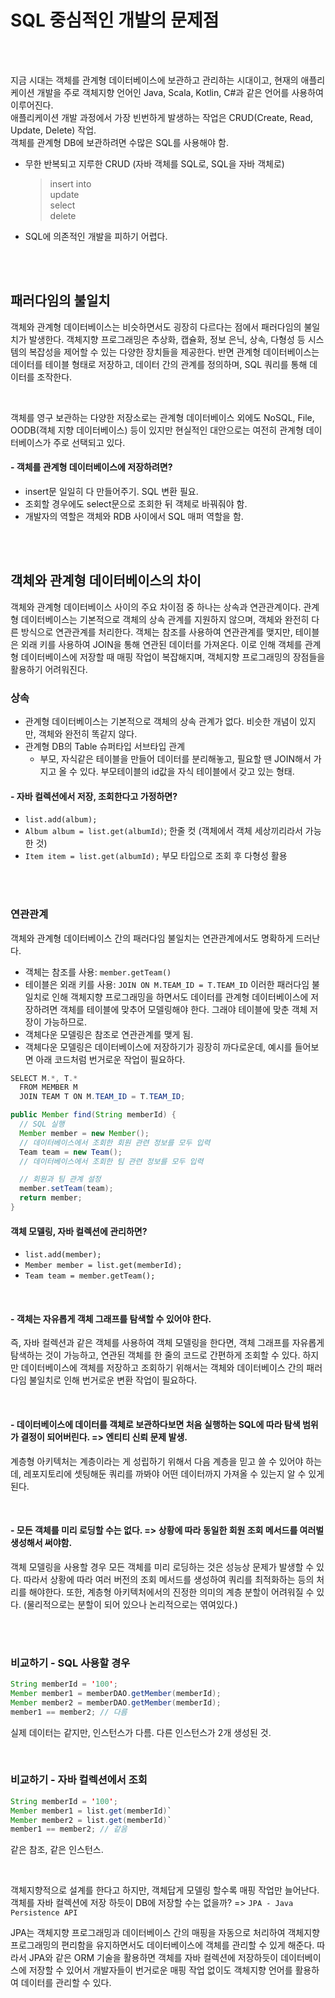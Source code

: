 # SQL 중심적인 개발의 문제점

<br>
<br>

지금 시대는 객체를 관계형 데이터베이스에 보관하고 관리하는 시대이고, 현재의 애플리케이션 개발을 주로 객체지향 언어인 Java, Scala, Kotlin, C#과 같은 언어를 사용하여 이루어진다.  
애플리케이션 개발 과정에서 가장 빈번하게 발생하는 작업은 CRUD(Create, Read, Update, Delete) 작업.  
객체를 관계형 DB에 보관하려면 수많은 SQL를 사용해야 함.
* 무한 반복되고 지루한 CRUD (자바 객체를 SQL로, SQL을 자바 객체로)
  > insert into  
  > update  
  > select  
  > delete  
* SQL에 의존적인 개발을 피하기 어렵다.


<br>
<br>


## 패러다임의 불일치
객체와 관계형 데이터베이스는 비슷하면서도 굉장히 다르다는 점에서 패러다임의 불일치가 발생한다. 객체지향 프로그래밍은 추상화, 캡슐화, 정보 은닉, 상속, 다형성 등 시스템의 복잡성을 제어할 수 있는 다양한 장치들을 제공한다. 반면 관계형 데이터베이스는 데이터를 테이블 형태로 저장하고, 데이터 간의 관계를 정의하며, SQL 쿼리를 통해 데이터를 조작한다.

<br>

객체를 영구 보관하는 다양한 저장소로는 관계형 데이터베이스 외에도 NoSQL, File, OODB(객체 지향 데이터베이스) 등이 있지만 현실적인 대안으로는 여전히 관계형 데이터베이스가 주로 선택되고 있다.  

#### - 객체를 관계형 데이터베이스에 저장하려면?
  * insert문 일일히 다 만들어주기. SQL 변환 필요.
  * 조회할 경우에도 select문으로 조회한 뒤 객체로 바꿔줘야 함.
  * 개발자의 역할은 객체와 RDB 사이에서 SQL 매퍼 역할을 함.


<br>
<br>


## 객체와 관계형 데이터베이스의 차이
객체와 관계형 데이터베이스 사이의 주요 차이점 중 하나는 상속과 연관관계이다. 관계형 데이터베이스는 기본적으로 객체의 상속 관계를 지원하지 않으며, 객체와 완전히 다른 방식으로 연관관계를 처리한다. 객체는 참조를 사용하여 연관관계를 맺지만, 테이블은 외래 키를 사용하여 JOIN을 통해 연관된 데이터를 가져온다. 이로 인해 객체를 관계형 데이터베이스에 저장할 때 매핑 작업이 복잡해지며, 객체지향 프로그래밍의 장점들을 활용하기 어려워진다.


### 상속
* 관계형 데이터베이스는 기본적으로 객체의 상속 관계가 없다. 비슷한 개념이 있지만, 객체와 완전히 똑같지 않다.
* 관계형 DB의 Table 슈퍼타입 서브타입 관계
  * 부모, 자식같은 테이블을 만들어 데이터를 분리해놓고, 필요할 땐 JOIN해서 가지고 올 수 있다. 부모테이블의 id값을 자식 테이블에서 갖고 있는 형태.
#### - 자바 컬렉션에서 저장, 조회한다고 가정하면?
  * `list.add(album);`  
  * `Album album = list.get(albumId)`; 한줄 컷 (객체에서 객체 세상끼리라서 가능한 것)  
  * `Item item = list.get(albumId);` 부모 타입으로 조회 후 다형성 활용


<br>
<br>

### 연관관계
객체와 관계형 데이터베이스 간의 패러다임 불일치는 연관관계에서도 명확하게 드러난다.
* 객체는 참조를 사용: `member.getTeam()`
* 테이블은 외래 키를 사용: `JOIN ON M.TEAM_ID = T.TEAM_ID`
이러한 패러다임 불일치로 인해 객체지향 프로그래밍을 하면서도 데이터를 관계형 데이터베이스에 저장하려면 객체를 테이블에 맞추어 모델링해야 한다. 그래야 테이블에 맞춘 객체 저장이 가능하므로.
* 객체다운 모델링은 참조로 연관관계를 맺게 됨.
* 객체다운 모델링은 데이터베이스에 저장하기가 굉장히 까다로운데, 예시를 들어보면 아래 코드처럼 번거로운 작업이 필요하다.
```java
SELECT M.*, T.*
  FROM MEMBER M
  JOIN TEAM T ON M.TEAM_ID = T.TEAM_ID;

public Member find(String memberId) {
  // SQL 실행
  Member member = new Member();
  // 데이터베이스에서 조회한 회원 관련 정보를 모두 입력
  Team team = new Team();
  // 데이터베이스에서 조회한 팀 관련 정보를 모두 입력

  // 회원과 팀 관계 설정
  member.setTeam(team);
  return member;
}
```
#### 객체 모델링, 자바 컬렉션에 관리하면?
  * `list.add(member);`
  * `Member member = list.get(memberId);`
  * `Team team = member.getTeam();`

<br>

#### - 객체는 자유롭게 객체 그래프를 탐색할 수 있어야 한다.  
즉, 자바 컬렉션과 같은 객체를 사용하여 객체 모델링을 한다면, 객체 그래프를 자유롭게 탐색하는 것이 가능하고, 연관된 객체를 한 줄의 코드로 간편하게 조회할 수 있다. 하지만 데이터베이스에 객체를 저장하고 조회하기 위해서는 객체와 데이터베이스 간의 패러다임 불일치로 인해 번거로운 변환 작업이 필요하다.

<br>

#### - 데이터베이스에 데이터를 객체로 보관하다보면 처음 실행하는 SQL에 따라 탐색 범위가 결정이 되어버린다. => 엔티티 신뢰 문제 발생.  
계층형 아키텍처는 계층이라는 게 성립하기 위해서 다음 계층을 믿고 쓸 수 있어야 하는데, 레포지토리에 셋팅해둔 쿼리를 까봐야 어떤 데이터까지 가져올 수 있는지 알 수 있게 된다.

<br>

#### - 모든 객체를 미리 로딩할 수는 없다. => 상황에 따라 동일한 회원 조회 메서드를 여러벌 생성해서 써야함.  
객체 모델링을 사용할 경우 모든 객체를 미리 로딩하는 것은 성능상 문제가 발생할 수 있다. 따라서 상황에 따라 여러 버전의 조회 메서드를 생성하여 쿼리를 최적화하는 등의 처리를 해야한다. 또한, 계층형 아키텍처에서의 진정한 의미의 계층 분할이 어려워질 수 있다. (물리적으로는 분할이 되어 있으나 논리적으로는 엮여있다.)

<br>
<br>

### 비교하기 - SQL 사용할 경우
```java
String memberId = '100';
Member member1 = memberDAO.getMember(memberId);
Member member2 = memberDAO.getMember(memberId);
member1 == member2; // 다름
```
실제 데이터는 같지만, 인스턴스가 다름. 다른 인스턴스가 2개 생성된 것.

<br>

### 비교하기 - 자바 컬렉션에서 조회
```java
String memberId = '100';
Member member1 = list.get(memberId)`
Member member2 = list.get(memberId)`
member1 == member2; // 같음 
```
같은 참조, 같은 인스턴스.  

<br>

객체지향적으로 설계를 한다고 하지만, 객체답게 모델링 할수록 매핑 작업만 늘어난다.  
객체를 자바 컬렉션에 저장 하듯이 DB에 저장할 수는 없을까? => `JPA - Java Persistence API`

JPA는 객체지향 프로그래밍과 데이터베이스 간의 매핑을 자동으로 처리하여 객체지향 프로그래밍의 편리함을 유지하면서도 데이터베이스에 객체를 관리할 수 있게 해준다.
따라서 JPA와 같은 ORM 기술을 활용하면 객체를 자바 컬렉션에 저장하듯이 데이터베이스에 저장할 수 있어서 개발자들이 번거로운 매핑 작업 없이도 객체지향 언어를 활용하여 데이터를 관리할 수 있다.
